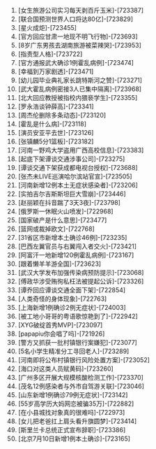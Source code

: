 
1. [女生旅游公司实习每天剥百斤玉米]-[723387]
1. [联合国预测世界人口将达80亿]-[723829]
1. [星火成炬]-[723455]
1. [官方回应甘肃一地现不明飞行物]-[723693]
1. [8岁广东男孩去湖南旅游被菜辣哭]-[723953]
1. [指责型人格]-[723722]
1. [官方通报武大确诊1例霍乱病例]-[723474]
1. [幸福到万家剧透]-[723471]
1. [幼儿园毕业典礼家长跳特斯河之赞]-[723271]
1. [武大霍乱病例密接3人已集中隔离]-[723968]
1. [北大回应教授被指校内猥亵学生]-[723355]
1. [罗永浩谈钟薛高]-[723341]
1. [周杰伦删除多条动态]-[723120]
1. [霍乱是什么病]-[723118]
1. [演员安亚平去世]-[723126]
1. [张镇麟5分1篮板]-[723182]
1. [河南一野鸡大学盗用广西高校信息]-[723383]
1. [起底下架谭谈交通涉事公司]-[723275]
1. [谭谈交通下架获成都电视台授权]-[723688]
1. [张杰未LIVE巡演哈尔滨站官宣]-[723505]
1. [河南新增12例本土无症状感染者]-[723206]
1. [实拍吉尔吉斯斯坦巨大雪崩]-[723446]
1. [赵丽颖在抖音踹了3天3夜]-[723798]
1. [俄罗斯一休眠火山喷发]-[722968]
1. [国家破产是什么意思]-[723477]
1. [篮网或裁掉欧文]-[722768]
1. [31省区市新增本土确诊46例]-[723235]
1. [巴西左翼官员与右翼闯入者交火]-[723421]
1. [阿富汗一地新增120例霍乱病例]-[723167]
1. [跟着懒羊羊游全国]-[723623]
1. [武汉大学发布加强传染病预防提示]-[723068]
1. [傅政华涉受贿徇私枉法被提起公诉]-[723326]
1. [谭乔回应谭谈交通全面下架]-[722854]
1. [人类奇怪的身体现象]-[722763]
1. [上海新增1例确诊2例无症状]-[724003]
1. [被工地小哥哥的粤语歌惊艳到了]-[722942]
1. [XYG破绽首秀MVP]-[723097]
1. [papapiu你会唱了吗]-[721926]
1. [警方又抓获一批村镇银行案嫌犯]-[723077]
1. [5名小学生精准分工寻回老人]-[723289]
1. [河南即将公布村镇银行风险处置方案]-[723052]
1. [海口对这类人员赋黄码]-[723260]
1. [广州多区开展大规模核酸检测工作]-[723370]
1. [茂名12例感染者与外市自驾游关联]-[723046]
1. [山东新增1例确诊79例无症状]-[723142]
1. [55岁高学历大妈网恋被骗35万]-[722882]
1. [在小县城找对象真的很难吗]-[722973]
1. [女儿把老爸扛上肩头看升旗圆梦]-[723414]
1. [斯里兰卡总统正式宣布辞职]-[723386]
1. [北京7月10日新增1例本土确诊]-[723165]